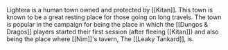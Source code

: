 Lightera is a human town owned and protected by [[Kitan]]. This town is known to be a great resting place for those going on long travels. The town is popular in the campaign for being the place in which the [[Dungos & Dragos]] players started their first session (after fleeing [[Kitan]]) and also being the place where [[Nim]]'s tavern, The [[Leaky Tankard]], is.